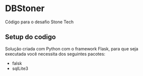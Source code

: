 # DBStoner

Código para o desafio  Stone Tech

## Setup do codigo

Solução criada com Python com o framework Flask, para que seja executada você necessita dos seguintes pacotes:

* falsk
* sqlLite3
